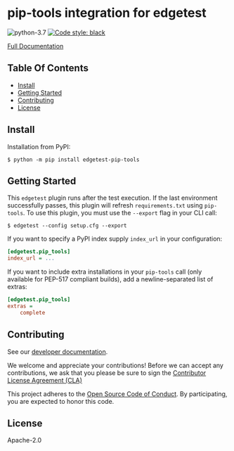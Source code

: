 # pip-tools integration for edgetest

![python-3.7](https://img.shields.io/badge/python-3.7-green.svg)
[![Code style: black](https://img.shields.io/badge/code%20style-black-000000.svg)](https://github.com/ambv/black)

[Full Documentation](https://capitalone.github.io/edgetest-pip-tools/)

Table Of Contents
-----------------

- [Install](#install)
- [Getting Started](#getting-started)
- [Contributing](#contributing)
- [License](#license)

Install
-------

Installation from PyPI:

```console
$ python -m pip install edgetest-pip-tools
```

Getting Started
---------------

This `edgetest` plugin runs after the test execution. If the last environment successfully
passes, this plugin will refresh `requirements.txt` using `pip-tools`. To use this plugin,
you must use the ``--export`` flag in your CLI call:

```console
$ edgetest --config setup.cfg --export
```

If you want to specify a PyPI index supply `index_url` in your configuration:

```ini
[edgetest.pip_tools]
index_url = ...
```

If you want to include extra installations in your `pip-tools` call (only available for PEP-517
compliant builds), add a newline-separated list of extras:

```ini
[edgetest.pip_tools]
extras =
    complete
```

Contributing
------------

See our [developer documentation](https://capitalone.github.io/edgetest-pip-tools/developer.html).

We welcome and appreciate your contributions! Before we can accept any contributions, we ask that you please be sure to
sign the [Contributor License Agreement (CLA)](https://cla-assistant.io/capitalone/edgetest-pip-tools)

This project adheres to the [Open Source Code of Conduct](https://developer.capitalone.com/resources/code-of-conduct/).
By participating, you are expected to honor this code.

License
-------

Apache-2.0

